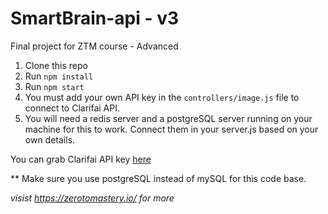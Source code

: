 # SmartBrain-api - v3
Final project for ZTM course - Advanced

1. Clone this repo
2. Run `npm install`
3. Run `npm start`
4. You must add your own API key in the `controllers/image.js` file to connect to Clarifai API.
5. You will need a redis server and a postgreSQL server running on your machine for this to work. Connect them in your server.js based on your own details.

You can grab Clarifai API key [here](https://www.clarifai.com/)

** Make sure you use postgreSQL instead of mySQL for this code base.

*visist https://zerotomastery.io/ for more*
